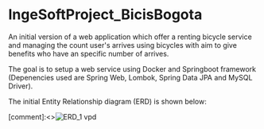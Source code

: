 # IngeSoftProject_BicisBogota

An initial version of a web application which offer a renting bicycle service and  managing the count user's arrives using bicycles with aim to give benefits who have an specific number of arrives.

The goal is to setup a web service using Docker and Springboot framework (Depenencies used are Spring Web, Lombok, Spring Data JPA and MySQL Driver). 

The initial Entity Relationship diagram (ERD) is shown below:

[comment]:<>![ERD_1 vpd](https://user-images.githubusercontent.com/49048548/202235856-4e24dddb-a276-45e4-9603-730d2eafb375.png)
